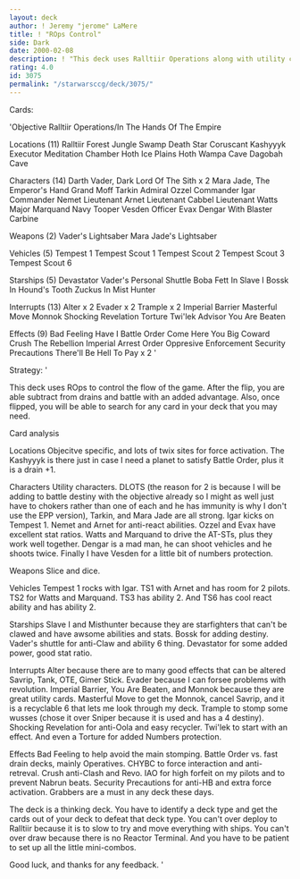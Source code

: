 ```yaml
---
layout: deck
author: ! Jeremy "jerome" LaMere
title: ! "ROps Control"
side: Dark
date: 2000-02-08
description: ! "This deck uses Ralltiir Operations along with utility cards to control the game."
rating: 4.0
id: 3075
permalink: "/starwarsccg/deck/3075/"
---
```

Cards: 

'Objective
Ralltiir Operations/In The Hands Of The Empire

Locations (11)
Ralltiir
Forest
Jungle
Swamp
Death Star
Coruscant
Kashyyyk
Executor Meditation Chamber
Hoth Ice Plains
Hoth Wampa Cave
Dagobah Cave

Characters (14)
Darth Vader, Dark Lord Of The Sith x 2
Mara Jade, The Emperor's Hand
Grand Moff Tarkin
Admiral Ozzel
Commander Igar
Commander Nemet
Lieutenant Arnet
Lieutenant Cabbel
Lieutenant Watts
Major Marquand
Navy Tooper Vesden
Officer Evax
Dengar With Blaster Carbine

Weapons (2)
Vader's Lightsaber
Mara Jade's Lightsaber

Vehicles (5)
Tempest 1
Tempest Scout 1
Tempest Scout 2
Tempest Scout 3
Tempest Scout 6

Starships (5)
Devastator
Vader's Personal Shuttle
Boba Fett In Slave I
Bossk In Hound's Tooth
Zuckus In Mist Hunter

Interrupts (13)
Alter x 2
Evader x 2
Trample x 2
Imperial Barrier
Masterful Move
Monnok
Shocking Revelation
Torture
Twi'lek Advisor
You Are Beaten

Effects (9)
Bad Feeling Have I
Battle Order
Come Here You Big Coward
Crush The Rebellion
Imperial Arrest Order
Oppresive Enforcement
Security Precautions
There'll Be Hell To Pay x 2 '

Strategy: '

This deck uses ROps to control the flow of the game. After the flip, you are able subtract from drains and battle with an added advantage. Also, once flipped, you will be able to search for any card in your deck that you may need.

Card analysis

Locations
Objecitve specific, and lots of twix sites for force activation. The Kashyyyk is there just in case I need a planet to satisfy Battle Order, plus it is a drain +1.

Characters
Utility characters. DLOTS (the reason for 2 is because I will be adding to battle destiny with the objective already so I might as well just have to chokers rather than one of each and he has immunity is why I don't use the EPP version), Tarkin, and Mara Jade are all strong. Igar kicks on Tempest 1. Nemet and Arnet for anti-react abilities. Ozzel and Evax have excellent stat ratios. Watts and Marquand to drive the AT-STs, plus they work well together. Dengar is a mad man, he can shoot vehicles and he shoots twice. Finally I have Vesden for a little bit of numbers protection.

Weapons
Slice and dice.

Vehicles
Tempest 1 rocks with Igar. TS1 with Arnet and has room for 2 pilots. TS2 for Watts and Marquand. TS3 has ability 2. And TS6 has cool react ability and has ability 2.

Starships
Slave I and Misthunter because they are starfighters that can't be clawed and have awsome abilities and stats. Bossk for adding destiny. Vader's shuttle for anti-Claw and ability 6 thing. Devastator for some added power, good stat ratio.

Interrupts
Alter because there are to many good effects that can be altered Savrip, Tank, OTE, Gimer Stick. Evader because I can forsee problems with revolution. Imperial Barrier, You Are Beaten, and Monnok because they are great utility cards. Masterful Move to get the Monnok, cancel Savrip, and it is a recyclable 6 that lets me look through my deck. Trample to stomp some wusses (chose it over Sniper because it is used and has a 4 destiny). Shocking Revelation for anti-Oola and easy recycler. Twi'lek to start with an effect. And even a Torture for added Numbers protection.

Effects
Bad Feeling to help avoid the main stomping. Battle Order vs. fast drain decks, mainly Operatives. CHYBC to force interaction and anti-retreval. Crush anti-Clash and Revo. IAO for high forfeit on my pilots and to prevent Nabrun beats. Security Precautions for anti-HB and extra force activation. Grabbers are a must in any deck these days.

The deck is a thinking deck. You have to identify a deck type and get the cards out of your deck to defeat that deck type. You can't over deploy to Ralltiir because it is to slow to try and move everything with ships. You can't over draw because there is no Reactor Terminal. And you have to be patient to set up all the little mini-combos.

Good luck, and thanks for any feedback.  '
